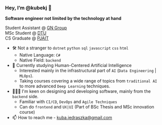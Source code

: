 ### Hey, I’m @kubekj 👋
**Software engineer not limited by the technology at hand**

<p>
  Student Assistant @ <a href="https://www.gn.com" title="GN Group">GN Group</a>
<br/>
  MSc Student @ <a href="https://www.dtu.dk/english/" title="DTU">DTU</a>
<br/>
CS Graduate @ <a href="https://pja.edu.pl/en/" title="PJAIT">PJAIT</a>
</p>

- 🛠️ Not a stranger to `dotnet` `python` `sql` `javascript` `css` `html`
  - Native Language: `C#`
  - Native Field: `backend`
- 🌱 Currently studying Human-Centered Artificial Intelligence
  - Interested mainly in the infrastructural part of `AI` (`Data Engineering` | `MLOps`).
  - Taking courses covering a wide range of topics from `traditional AI` to more advanced `Deep Learning` techniques.
- 👨🏼‍🍳 I'm keen on designing and developing software, mainly from the `backend` side.
  - Familiar with `CI/CD`, `DevOps` and `Agile Techniques`  
  - Can do `frontend` and `UX|UI` (Part of BSc Thesis and MSc innovation course)
- 📫 How to reach me - kuba.jedraszka@gmail.com

<!---
kubekj/kubekj is a ✨ special ✨ repository because its `README.md` (this file) appears on your GitHub profile.
You can click the Preview link to take a look at your changes.
--->
